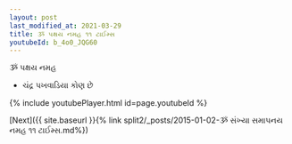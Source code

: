```yaml
---
layout: post
last_modified_at: 2021-03-29
title: ૐ પક્ષય નમહ ૧૧ ટાઈમ્સ
youtubeId: b_4o0_JQG60
---
```

 
 
 ૐ પક્ષય નમહ  
 
 -  ચંદ્ર પખવાડિયા કોણ છે 
 
  
 
  
 
 
 
 
 
 


{% include youtubePlayer.html id=page.youtubeId %}
 
[Next]({{ site.baseurl }}{% link  split2/_posts/2015-01-02-ૐ સંખ્યા સમાપનય નમહ ૧૧ ટાઈમ્સ.md%})
 
